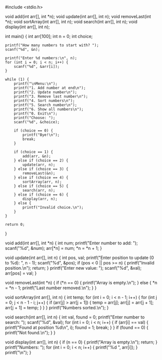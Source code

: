 #include <stdio.h>

void add(int arr[], int *n);
void update(int arr[], int n);
void removeLast(int *n);
void sortArray(int arr[], int n);
void search(int arr[], int n);
void display(int arr[], int n);

int main() {
    int arr[100];
    int n = 0;
    int choice;

    printf("How many numbers to start with? ");
    scanf("%d", &n);

    printf("Enter %d numbers:\n", n);
    for (int i = 0; i < n; i++) {
        scanf("%d", &arr[i]);
    }

    while (1) {
        printf("\nMenu:\n");
        printf("1. Add number at end\n");
        printf("2. Update number\n");
        printf("3. Remove last number\n");
        printf("4. Sort numbers\n");
        printf("5. Search number\n");
        printf("6. Show all numbers\n");
        printf("0. Exit\n");
        printf("Choose: ");
        scanf("%d", &choice);

        if (choice == 0) {
            printf("Bye!\n");
            break;
        }

        if (choice == 1) {
            add(arr, &n);
        } else if (choice == 2) {
            update(arr, n);
        } else if (choice == 3) {
            removeLast(&n);
        } else if (choice == 4) {
            sortArray(arr, n);
        } else if (choice == 5) {
            search(arr, n);
        } else if (choice == 6) {
            display(arr, n);
        } else {
            printf("Invalid choice.\n");
        }
    }

    return 0;
}

void add(int arr[], int *n) {
    int num;
    printf("Enter number to add: ");
    scanf("%d", &num);
    arr[*n] = num;
    *n = *n + 1;
}

void update(int arr[], int n) {
    int pos, val;
    printf("Enter position to update (0 to %d): ", n - 1);
    scanf("%d", &pos);
    if (pos < 0 || pos >= n) {
        printf("Invalid position.\n");
        return;
    }
    printf("Enter new value: ");
    scanf("%d", &val);
    arr[pos] = val;
}

void removeLast(int *n) {
    if (*n == 0) {
        printf("Array is empty.\n");
    } else {
        *n = *n - 1;
        printf("Last number removed.\n");
    }
}

void sortArray(int arr[], int n) {
    int temp;
    for (int i = 0; i < n - 1; i++) {
        for (int j = 0; j < n - 1 - i; j++) {
            if (arr[j] > arr[j + 1]) {
                temp = arr[j];
                arr[j] = arr[j + 1];
                arr[j + 1] = temp;
            }
        }
    }
    printf("Numbers sorted.\n");
}

void search(int arr[], int n) {
    int val, found = 0;
    printf("Enter number to search: ");
    scanf("%d", &val);
    for (int i = 0; i < n; i++) {
        if (arr[i] == val) {
            printf("Found at position %d\n", i);
            found = 1;
            break;
        }
    }
    if (found == 0) {
        printf("Not found.\n");
    }
}

void display(int arr[], int n) {
    if (n == 0) {
        printf("Array is empty.\n");
        return;
    }
    printf("Numbers: ");
    for (int i = 0; i < n; i++) {
        printf("%d ", arr[i]);
    }
    printf("\n");
}
